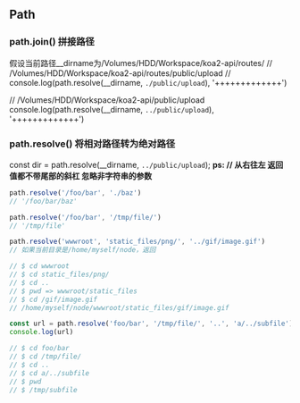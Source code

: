 ## Path

### path.join() 拼接路径

假设当前路径__dirname为/Volumes/HDD/Workspace/koa2-api/routes/
// /Volumes/HDD/Workspace/koa2-api/routes/public/upload 
// console.log(path.resolve(__dirname, `./public/upload`), '+++++++++++++')

// /Volumes/HDD/Workspace/koa2-api/public/upload
console.log(path.resolve(__dirname, `../public/upload`), '+++++++++++++')

### path.resolve() 将相对路径转为绝对路径

const dir = path.resolve(__dirname, `../public/upload`);
**ps: // 从右往左 返回值都不带尾部的斜杠 忽略非字符串的参数**

```javascript
path.resolve('/foo/bar', './baz')
// '/foo/bar/baz'

path.resolve('/foo/bar', '/tmp/file/')
// '/tmp/file'

path.resolve('wwwroot', 'static_files/png/', '../gif/image.gif')
// 如果当前目录是/home/myself/node，返回

// $ cd wwwroot
// $ cd static_files/png/
// $ cd ..
// $ pwd => wwwroot/static_files
// $ cd /gif/image.gif
// /home/myself/node/wwwroot/static_files/gif/image.gif

const url = path.resolve('foo/bar', '/tmp/file/', '..', 'a/../subfile')
console.log(url)

// $ cd foo/bar
// $ cd /tmp/file/
// $ cd ..
// $ cd a/../subfile
// $ pwd
// $ /tmp/subfile
```